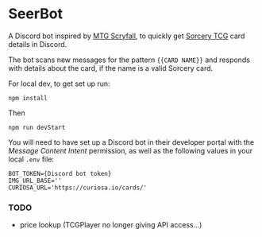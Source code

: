 # SeerBot
A Discord bot inspired by [MTG Scryfall](https://scryfall.com/docs/discord-bot), to quickly get [Sorcery TCG](https://sorcerytcg.com/) card details in Discord.

The bot scans new messages for the pattern `{{CARD NAME}}` and responds with details about the card, if the name is a valid Sorcery card.

For local dev, to get set up run:

`npm install`

Then

`npm run devStart`

You will need to have set up a Discord bot in their developer portal with the *Message Content Intent* permission, as well as the following values in your local `.env` file:

```
BOT_TOKEN={Discord bot token}
IMG_URL_BASE=''
CURIOSA_URL='https://curiosa.io/cards/'
```

### TODO
- price lookup (TCGPlayer no longer giving API access...)